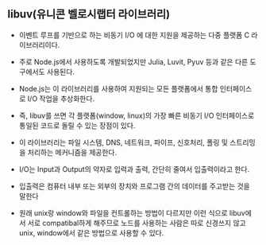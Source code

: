 ## libuv(유니콘 벨로시랩터 라이브러리)

- 이벤트 루프를 기반으로 하는 비동기 I/O 에 대한 지원을 제공하는 다중 플랫폼 C 라이브러리이다.
- 주로 Node.js에서 사용하도록 개발되었지만 Julia, Luvit, Pyuv 등과 같은 다른 도구에서도 사용된다.
- Node.js는 이 라이브러리를 사용하여 지원되는 모든 플랫폼에서 통합 인터페이스로 I/O 작업을 추상화한다.
- 즉, libuv를 쓰면 각 플랫폼(window, linux)의 가장 빠른 비동기 I/O 인터페이스로 통일된 코드로 돌릴 수 있는 장점이 있다.

- 이 라이브러리는 파일 시스템, DNS, 네트워크, 파이프, 신호처리, 폴링 및 스트리밍을 처리하는 메커니즘을 제공한다.

- I/O는 Input과 Output의 약자로 입력과 출력, 간단히 줄여서 입출력이라고 한다.
- 입출력은 컴퓨터 내부 또는 외부의 장치와 프로그램 간의 데이터를 주고받는 것을 말한다

- 원래 unix랑 window와 파일을 컨트롤하는 방법이 다르지만 이런 식으로 libuv에서 서로 compatibal하게 해주므로 노드를 사용하는 사람은 따로 신경쓰지 않고 unix, window에서 같은 방법으로 사용할 수 있다.
